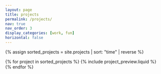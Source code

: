 ```yaml
---
layout: page
title: projects
permalink: /projects/
nav: true
nav_order: 3
display_categories: [work, fun]
horizontal: false
---
```


<!-- pages/projects.md -->

{% assign sorted_projects = site.projects | sort: "time" | reverse %}

<div class="container mt-5">
    {% for project in sorted_projects %}
    {% include project_preview.liquid %}
    {% endfor %}
</div>
